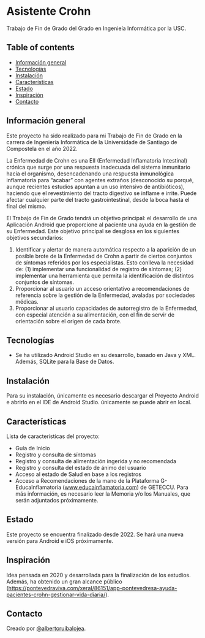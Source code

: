 # Asistente Crohn
Trabajo de Fin de Grado del Grado en Ingenieía Informática por la USC.

## Table of contents
* [Información general](#informacion-general)
* [Tecnologías](#tecnologias)
* [Instalación](#instalacion)
* [Características](#caracteristicas)
* [Estado](#estado)
* [Inspiración](#inspiracion)
* [Contacto](#contacto)

## Información general
Este proyecto ha sido realizado para mi Trabajo de Fin de Grado en la carrera de Ingeniería Informática de la Universidade de Santiago de Compostela en el año 2022.

La Enfermedad de Crohn es una EII (Enfermedad Inflamatoria Intestinal) crónica que surge por una respuesta inadecuada del sistema inmunitario hacia el organismo, desencadenando una respuesta inmunológica inflamatoria para “acabar” con agentes extraños (desconocido su porqué, aunque recientes estudios apuntan a un uso intensivo de antibióticos), haciendo que el revestimiento del tracto digestivo se inflame e irrite. Puede afectar cualquier parte del tracto gastrointestinal, desde la boca hasta el final del mismo.

El Trabajo de Fin de Grado tendrá un objetivo principal: el desarrollo de una Aplicación Android que proporcione al paciente una ayuda en la gestión de su Enfermedad. Este objetivo principal se desglosa en los siguientes objetivos secundarios:
1.	Identificar y alertar de manera automática respecto a la aparición de un posible brote de la Enfermedad de Crohn a partir de ciertos conjuntos de síntomas referidos por los especialistas. Esto conlleva la necesidad de: (1) implementar una funcionalidad de registro de síntomas; (2) implementar una herramienta que permita la identificación de distintos conjuntos de síntomas.
2.	Proporcionar al usuario un acceso orientativo a recomendaciones de referencia sobre la gestión de la Enfermedad, avaladas por sociedades médicas.
3.	Proporcionar al usuario capacidades de autorregistro de la Enfermedad, con especial atención a su alimentación, con el fin de servir de orientación sobre el origen de cada brote.


## Tecnologías
* Se ha utilizado Android Studio en su desarrollo, basado en Java y XML. Además, SQLite para la Base de Datos.

## Instalación
Para su instalación, únicamente es necesario descargar el Proyecto Android e abrirlo en el IDE de Android Studio. únicamente se puede abrir en local.

## Características
Lista de características del proyecto:
* Guía de Inicio
* Registro y consulta de síntomas
* Registro y consulta de alimentación ingerida y no recomendada
* Registro y consulta del estado de ánimo del usuario
* Acceso al estado de Salud en base a los registros
* Acceso a Recomendaciones de la mano de la Plataforma G-EducaInflamatoria (www.educainflamatoria.com) de GETECCU.
Para más información, es necesario leer la Memoria y/o los Manuales, que serán adjuntados próximamente.

## Estado
Este proyecto se encuentra finalizado desde 2022. Se hará una nueva versión para Android e iOS próximamente.

## Inspiración
Idea pensada en 2020 y desarrollada para la finalización de los estudios. Además, ha obtenido un gran alcance público (https://pontevedraviva.com/xeral/86151/app-pontevedresa-ayuda-pacientes-crohn-gestionar-vida-diaria/).

## Contacto
Creado por [@albertoruibalojea](https://github.com/albertoruibalojea).
